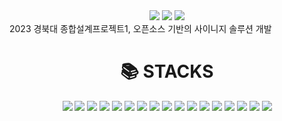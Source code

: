 <div align=center>
	<img src="https://capsule-render.vercel.app/api?type=waving&text=Kiosk_KNU&color=auto&fontColor=ffffff&fontAlign=20" />	
	<img src="https://capsule-render.vercel.app/api?type=Rect&color=auto&height=300&section=header&text=Kiosk_KNU&fontSize=200" />
	<img src="https://capsule-render.vercel.app/api?type=Rect&color=auto&height=300&section=footer&text=Kiosk_KNU&fontSize=200" />
</div>
2023 경북대 종합설계프로젝트1, 오픈소스 기반의 사이니지 솔루션 개발

<div align=center><h1>📚 STACKS</h1></div>
<div align="center">
	<img src = "https://img.shields.io/badge/JavaScript-F7DF1E?style=for-the-badge&logo=JavaScript&logoColor=white"/>
	<img src = "https://img.shields.io/badge/Python-3776AB?style=for-the-badge&logo=python&logoColor=white" />
	<img src = "https://img.shields.io/badge/HTML-239120?style=for-the-badge&logo=html5&logoColor=white" />
	<img src = "https://img.shields.io/badge/CSS-239120?&style=for-the-badge&logo=css3&logoColor=white" />
	<img src = "https://img.shields.io/badge/SQLite-07405E?style=for-the-badge&logo=sqlite&logoColor=white" />
	<img src = "https://img.shields.io/badge/Bootstrap-563D7C?style=for-the-badge&logo=bootstrap&logoColor=white" />
	<img src = "https://img.shields.io/badge/GitHub-181717?style=flat&logo=GitHub&logoColor=white" />
	<img src = "https://img.shields.io/badge/git-F05032??style=flat&logo=git&logoColor=white" />
 	<img src = "https://img.shields.io/badge/React-20232A?style=for-the-badge&logo=react&logoColor=61DAFB"/>
  	<img src = "https://img.shields.io/badge/Django-092E20?style=for-the-badge&logo=django&logoColor=white" />
   	<img src = "https://img.shields.io/badge/Made%20for-VSCode-1f425f.svg" />
	<img src = "https://img.shields.io/badge/node.js-339933?style=for-the-badge&logo=Node.js&logoColor=white" />
	<img src = "https://img.shields.io/badge/HTML5-E34F26?style=for-the-badge&logo=html5&logoColor=white"/>
	<img src = "https://img.shields.io/badge/React_Router-CA4245?style=for-the-badge&logo=react-router&logoColor=white" />
	<img src = "https://img.shields.io/badge/npm-CB3837?style=for-the-badge&logo=npm&logoColor=white" />
	<img src = "https://img.shields.io/badge/Raspberry%20Pi-A22846?style=for-the-badge&logo=Raspberry%20Pi&logoColor=white" />
	<img src = "https://img.shields.io/badge/LG-A50034?style=for-the-badge&logo=LG&logoColor=white"/>
	
</div>
